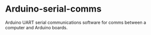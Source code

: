 # Arduino-serial-comms
Arduino UART serial communications software for comms between a computer and Arduino boards.
